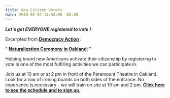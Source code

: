 ```yaml
---
title: New Citizen Voters
date: 2018-02-02 14:33:00 -08:00
---
```


***Let's get EVERYONE registered to vote !***

Excerpted from [**Democracy Action**](https://demaction.us/) :

"  [**Naturalization Ceremony in Oakland**](https://oaklandnorth.net/2017/10/02/thousands-become-us-citizens-in-oakland-and-react-strongly-to-trumps-welcome-message/):   "

Helping brand new Americans activate their citizenship by registering to vote is one of the most fulfilling activities we can participate in. 

Join us at 10 am or at 2 pm in front of the Paramount Theatre in Oakland. Look for a row of ironing boards on both sides of the entrance. No experience is necessary - we will train on site at 10 am and 2 pm.
[**Click here to see the schedule and to sign up**.](https://demaction.us/)


